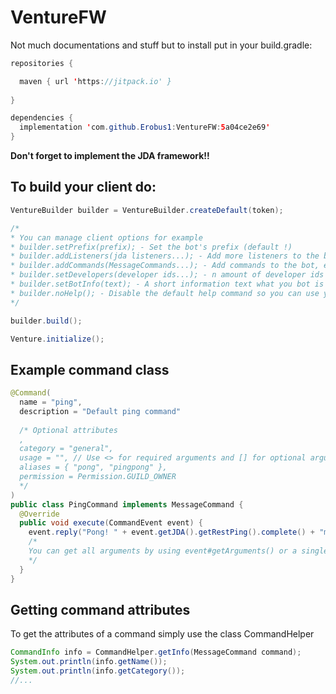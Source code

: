 # VentureFW

Not much documentations and stuff but to install put in your build.gradle:

```java
repositories {

  maven { url 'https://jitpack.io' }
      
}
```

```java
dependencies {
  implementation 'com.github.Erobus1:VentureFW:5a04ce2e69'
}
```

**Don't forget to implement the JDA framework!!**

## To build your client do:

```java
VentureBuilder builder = VentureBuilder.createDefault(token);

/*
* You can manage client options for example
* builder.setPrefix(prefix); - Set the bot's prefix (default !)
* builder.addListeners(jda listeners...); - Add more listeners to the bot
* builder.addCommands(MessageCommands...); - Add commands to the bot, example command below
* builder.setDevelopers(developer ids...); - n amount of developer ids to use for the Permission system
* builder.setBotInfo(text); - A short information text what you bot is about. Text is used in the default help command and can be retrieved at any time with Venture#getBotInfo
* builder.noHelp(); - Disable the default help command so you can use your own
*/

builder.build();

Venture.initialize();

```


## Example command class

```java
@Command(
  name = "ping",
  description = "Default ping command"
  
  /* Optional attributes
  ,
  category = "general",
  usage = "", // Use <> for required arguments and [] for optional arguments
  aliases = { "pong", "pingpong" },
  permission = Permission.GUILD_OWNER
  */
)
public class PingCommand implements MessageCommand {
  @Override
  public void execute(CommandEvent event) {
    event.reply("Pong! " + event.getJDA().getRestPing().complete() + "ms");
    /*
    You can get all arguments by using event#getArguments() or a single argument at a specific index by using event#getArgument(int index) -> String
    */
  }
}
```

## Getting command attributes

To get the attributes of a command simply use the class CommandHelper
```java
CommandInfo info = CommandHelper.getInfo(MessageCommand command);
System.out.println(info.getName());
System.out.println(info.getCategory());
//...
```
